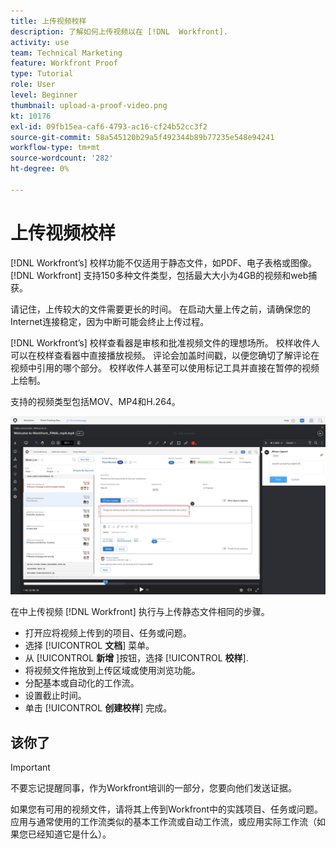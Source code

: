 ```yaml
---
title: 上传视频校样
description: 了解如何上传视频以在 [!DNL  Workfront].
activity: use
team: Technical Marketing
feature: Workfront Proof
type: Tutorial
role: User
level: Beginner
thumbnail: upload-a-proof-video.png
kt: 10176
exl-id: 09fb15ea-caf6-4793-ac16-cf24b52cc3f2
source-git-commit: 58a545120b29a5f492344b89b77235e548e94241
workflow-type: tm+mt
source-wordcount: '282'
ht-degree: 0%

---
```


# 上传视频校样

[!DNL Workfront’s] 校样功能不仅适用于静态文件，如PDF、电子表格或图像。 [!DNL Workfront] 支持150多种文件类型，包括最大大小为4GB的视频和web捕获。

请记住，上传较大的文件需要更长的时间。 在启动大量上传之前，请确保您的Internet连接稳定，因为中断可能会终止上传过程。

<!-- For a complete list of uploadable file types, see the article, Supported proofing file types. -->

[!DNL Workfront’s] 校样查看器是审核和批准视频文件的理想场所。 校样收件人可以在校样查看器中直接播放视频。 评论会加盖时间戳，以便您确切了解评论在视频中引用的哪个部分。 校样收件人甚至可以使用标记工具并直接在暂停的视频上绘制。

支持的视频类型包括MOV、MP4和H.264。 <!-- Check the supported file types list to make sure the video type you use is compatible with Workfront’s proofing features.-->

![视频校样文件上的标记图像。](assets/upload-a-proof-of-a-video.png)

在中上传视频 [!DNL Workfront] 执行与上传静态文件相同的步骤。

* 打开应将视频上传到的项目、任务或问题。
* 选择 [!UICONTROL **文档**] 菜单。
* 从 [!UICONTROL **新增** ]按钮，选择 [!UICONTROL **校样**].
* 将视频文件拖放到上传区域或使用浏览功能。
* 分配基本或自动化的工作流。
* 设置截止时间。
* 单击 [!UICONTROL **创建校样**] 完成。

## 该你了

>[!IMPORTANT]
>
>不要忘记提醒同事，作为Workfront培训的一部分，您要向他们发送证据。


如果您有可用的视频文件，请将其上传到Workfront中的实践项目、任务或问题。 应用与通常使用的工作流类似的基本工作流或自动工作流，或应用实际工作流（如果您已经知道它是什么）。

